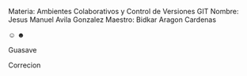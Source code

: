 Materia: Ambientes Colaborativos y Control de Versiones GIT
Nombre: Jesus Manuel Avila Gonzalez
Maestro: Bidkar Aragon Cardenas

☺
☻

Guasave

Correcion